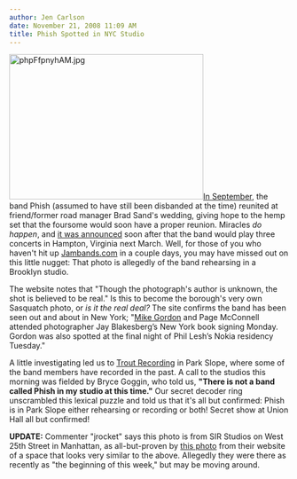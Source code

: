 ```yaml
---
author: Jen Carlson
date: November 21, 2008 11:09 AM
title: Phish Spotted in NYC Studio
---
```


<p><img alt="phpFfpnyhAM.jpg" src="https://web.archive.org/web/20130117083606im_/http://gothamist.com/attachments/arts_jen/phpFfpnyhAM.jpg" width="350" height="262" class="left"><a href="https://web.archive.org/web/20130117083606/http://gothamist.com/2008/09/09/video_of_the_day_phish_reunites_in.php">In September</a>, the band Phish (assumed to have still been disbanded at the time) reunited at friend/former road manager Brad Sand&apos;s wedding, giving hope to the hemp set that the foursome would soon have a proper reunion. Miracles <em>do happen</em>, and <a href="https://web.archive.org/web/20130117083606/http://phish.com/news/index.php?year=2008#story409">it was announced</a> soon after that the band would play three concerts in Hampton, Virginia next March. Well, for those of you who haven&apos;t hit up <a href="https://web.archive.org/web/20130117083606/http://jambands.com/News.phtml?newsfile=redesign_news391.html#11-20-36">Jambands.com</a> in a couple days, you may have missed out on this little nugget: That photo is allegedly of the band rehearsing in a Brooklyn studio. </p>

<p>The website notes that &quot;Though the photograph&apos;s author is unknown, the shot is believed to be real.&quot; Is this to become the borough&apos;s very own Sasquatch photo, or <em>is it the real deal?</em> The site confirms the band has been seen out and about in New York; &quot;<a href="https://web.archive.org/web/20130117083606/http://gothamist.com/2008/07/22/mike_gordon_phish.php">Mike Gordon</a> and Page McConnell attended photographer Jay Blakesberg&#x2019;s New York book signing Monday. Gordon was also spotted at the final night of Phil Lesh&#x2019;s Nokia residency Tuesday.&quot;</p>

<p>A little investigating led us to <a href="https://web.archive.org/web/20130117083606/http://www.troutrecording.com/">Trout Recording</a> in Park Slope, where some of the band members have recorded in the past. A call to the studios this morning was fielded by Bryce Goggin, who told us, <strong>&quot;There is not a band called Phish in my studio at this time.&quot;</strong> Our secret decoder ring unscrambled this lexical puzzle and told us that it&apos;s all but confirmed: Phish is in Park Slope either rehearsing or recording or both! Secret show at Union Hall all but confirmed!</p>

<p><strong>UPDATE:</strong> Commenter &quot;jrocket&quot; says this photo is from SIR Studios on West 25th Street in Manhattan, as all-but-proven by <a href="https://web.archive.org/web/20130117083606/http://www.sirny.com/img/stage3Photo.jpg">this photo</a> from their website of a space that looks very similar to the above. Allegedly they were there as recently as &quot;the beginning of this week,&quot; but may be moving around.</p>